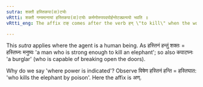 ```yaml
---
sutra: शक्तौ हस्तिकपा(वा)टयोः
vRtti: शक्तौ गम्यमानायां हस्तिकपा(वा)टयोः कर्मणोरुपपदयोर्हन्तेटक्प्रत्ययो भवति ॥
vRtti_eng: The affix टक् comes after the verb हन् \"to kill\" when the word in composition with it as its object is हस्ती \"elephant\" or कपाट \"gate\" and when the sense indicated is that of power.

---
```

This _sutra_ applies where the agent is a human being. As हस्तिनं हन्तुं शक्तः = हस्तिघ्नः मनुष्यः 'a man who is strong enough to kill an elephant'; so also कपाटघ्नः 'a burglar' (who is capable of breaking open the doors).
 
Why do we say 'where power is indicated'? Observe विषेण हस्तिनं हन्ति = हस्तिघात: 'who kills the elephant by poison'. Here the affix is अण्.